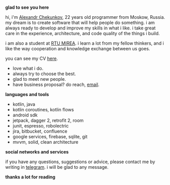 **glad to see you here**

hi, i'm [Alexandr Chekunkov](https://github.com/coder-chekunkov/coder-chekunkov/blob/main/works/Curriculum%20Vitae%20-%20Chekunkov%20Alexandr.pdf), 22 years old programmer from Moskow, Russia. my dream is to create software that will help people do something.
i am always ready to develop and improve my skills in what i like. i take great care in the experience, architecture, and code quality of the things i build.

i am also a student at [RTU MIREA](https://www.mirea.ru/). i learn a lot from my fellow thinkers, and i like the way cooperation and knowledge exchange between us goes.

you can see my CV [here](https://github.com/coder-chekunkov/coder-chekunkov/blob/main/Alexandr%20Chekunkov%20-%20CV.pdf).

- love what i do.
- always try to choose the best.
- glad to meet new people.
- have business proposal? do reach, [email](mailto:chekunkov-work@yandex.ru).

**languages and tools**

- kotlin, java
- kotlin coroutines, kotlin flows
- android sdk
- jetpack, dagger 2, retrofit 2, room
- junit, espresso, robolectric
- jira, bitbucket, confluence
- google services, firebase, sqlite, git
- mvvm, solid, clean architecture

**social networks and services**

if you have any questions, suggestions or advice, please contact me by writing in [telegram](https://t.me/cdr_work). i will be glad to any message.

**thanks a lot for reading**



